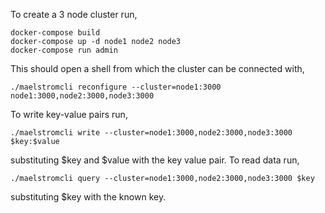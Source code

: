 To create a 3 node cluster run,
```
docker-compose build
docker-compose up -d node1 node2 node3
docker-compose run admin
```
This should open a shell from which the cluster can be connected with,
```
./maelstromcli reconfigure --cluster=node1:3000 node1:3000,node2:3000,node3:3000
```
To write key-value pairs run,
```
./maelstromcli write --cluster=node1:3000,node2:3000,node3:3000 $key:$value
```
substituting $key and $value with the key value pair.
To read data run,
```
./maelstromcli query --cluster=node1:3000,node2:3000,node3:3000 $key
```
substituting $key with the known key.


